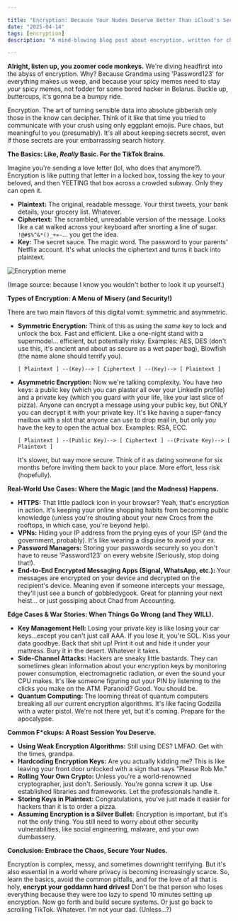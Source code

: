 ```yaml
---

title: "Encryption: Because Your Nudes Deserve Better Than iCloud's Security 💀"
date: "2025-04-14"
tags: [encryption]
description: "A mind-blowing blog post about encryption, written for chaotic Gen Z engineers. Get ready to question your life choices and learn something, maybe."

---
```


**Alright, listen up, you zoomer code monkeys.** We're diving headfirst into the abyss of encryption. Why? Because Grandma using 'Password123' for everything makes us weep, and because your spicy memes need to stay *your* spicy memes, not fodder for some bored hacker in Belarus. Buckle up, buttercups, it's gonna be a bumpy ride.

Encryption. The art of turning sensible data into absolute gibberish only those in the know can decipher. Think of it like that time you tried to communicate with your crush using only eggplant emojis. Pure chaos, but meaningful to you (presumably). It's all about keeping secrets secret, even if those secrets are your embarrassing search history.

**The Basics: Like, *Really* Basic. For the TikTok Brains.**

Imagine you're sending a love letter (lol, who does that anymore?). Encryption is like putting that letter in a locked box, tossing the key to your beloved, and then YEETING that box across a crowded subway. Only they can open it.

*   **Plaintext:** The original, readable message. Your thirst tweets, your bank details, your grocery list. Whatever.
*   **Ciphertext:** The scrambled, unreadable version of the message. Looks like a cat walked across your keyboard after snorting a line of sugar. `!@#$%^&*()_+=-`... you get the idea.
*   **Key:** The secret sauce. The magic word. The password to your parents' Netflix account. It's what unlocks the ciphertext and turns it back into plaintext.

![Encryption meme](https://i.kym-cdn.com/photos/images/newsfeed/001/859/372/8dd.jpg)

(Image source: because I know you wouldn't bother to look it up yourself.)

**Types of Encryption: A Menu of Misery (and Security!)**

There are two main flavors of this digital vomit: symmetric and asymmetric.

*   **Symmetric Encryption:** Think of this as using the *same* key to lock and unlock the box. Fast and efficient. Like a one-night stand with a supermodel… efficient, but potentially risky. Examples: AES, DES (don't use this, it's ancient and about as secure as a wet paper bag), Blowfish (the name alone should terrify you).
    ```ascii
    [ Plaintext ] --(Key)--> [ Ciphertext ] --(Key)--> [ Plaintext ]
    ```

*   **Asymmetric Encryption:** Now we're talking complexity. You have *two* keys: a public key (which you can plaster all over your LinkedIn profile) and a private key (which you guard with your life, like your last slice of pizza). Anyone can encrypt a message using your public key, but ONLY you can decrypt it with your private key. It's like having a super-fancy mailbox with a slot that anyone can use to drop mail in, but only *you* have the key to open the actual box. Examples: RSA, ECC.

    ```ascii
    [ Plaintext ] --(Public Key)--> [ Ciphertext ] --(Private Key)--> [ Plaintext ]
    ```

    It's slower, but way more secure. Think of it as dating someone for six months before inviting them back to your place. More effort, less risk (hopefully).

**Real-World Use Cases: Where the Magic (and the Madness) Happens.**

*   **HTTPS:** That little padlock icon in your browser? Yeah, that's encryption in action. It's keeping your online shopping habits from becoming public knowledge (unless you're shouting about your new Crocs from the rooftops, in which case, you're beyond help).
*   **VPNs:** Hiding your IP address from the prying eyes of your ISP (and the government, probably). It's like wearing a disguise to avoid your ex.
*   **Password Managers:** Storing your passwords securely so you don't have to reuse 'Password123' on every website (Seriously, stop doing that!).
*   **End-to-End Encrypted Messaging Apps (Signal, WhatsApp, etc.):** Your messages are encrypted on your device and decrypted on the recipient's device. Meaning even if someone intercepts your message, they'll just see a bunch of gobbledygook. Great for planning your next heist... or just gossiping about Chad from Accounting.

**Edge Cases & War Stories: When Things Go Wrong (and They WILL).**

*   **Key Management Hell:** Losing your private key is like losing your car keys...except you can't just call AAA. If you lose it, you're SOL. Kiss your data goodbye. Back that shit up! Print it out and hide it under your mattress. Bury it in the desert. Whatever it takes.
*   **Side-Channel Attacks:** Hackers are sneaky little bastards. They can sometimes glean information about your encryption keys by monitoring power consumption, electromagnetic radiation, or even the sound your CPU makes. It's like someone figuring out your PIN by listening to the clicks you make on the ATM. Paranoid? Good. You should be.
*   **Quantum Computing:** The looming threat of quantum computers breaking all our current encryption algorithms. It's like facing Godzilla with a water pistol. We're not there yet, but it's coming. Prepare for the apocalypse.

**Common F*ckups: A Roast Session You Deserve.**

*   **Using Weak Encryption Algorithms:** Still using DES? LMFAO. Get with the times, grandpa.
*   **Hardcoding Encryption Keys:** Are you actually kidding me? This is like leaving your front door unlocked with a sign that says "Please Rob Me."
*   **Rolling Your Own Crypto:** Unless you're a world-renowned cryptographer, just don't. Seriously. You're gonna screw it up. Use established libraries and frameworks. Let the professionals handle it.
*   **Storing Keys in Plaintext:** Congratulations, you've just made it easier for hackers than it is to order a pizza.
*   **Assuming Encryption is a Silver Bullet:** Encryption is important, but it's not the *only* thing. You still need to worry about other security vulnerabilities, like social engineering, malware, and your own dumbassery.

**Conclusion: Embrace the Chaos, Secure Your Nudes.**

Encryption is complex, messy, and sometimes downright terrifying. But it's also essential in a world where privacy is becoming increasingly scarce. So, learn the basics, avoid the common pitfalls, and for the love of all that is holy, **encrypt your goddamn hard drives!** Don't be that person who loses everything because they were too lazy to spend 10 minutes setting up encryption. Now go forth and build secure systems. Or just go back to scrolling TikTok. Whatever. I'm not your dad. (Unless…?)
